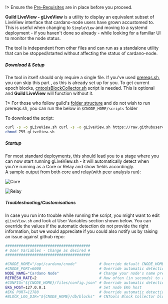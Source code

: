 !> Ensure the [Pre-Requisites](basics.md#pre-requisites) are in place before you proceed.

**Guild LiveView - gLiveView** is a utility to display an equivalent subset of LiveView interface that cardano-node users have grown accustomed to. This is useful when changing to `SimpleView` and moving to a systemd deployment - if you haven't done so already - while looking for a familiar UI to monitor the node status.

The tool is independent from other files and can run as a standalone utility that can be stopped/started without affecting the status of cardano-node.

##### Download & Setup

The tool in itself should only require a single file. If you've used [prereqs.sh](basics.md#pre-requisites), you can skip this part , as this is already set up for you.
To get current epoch blocks, [cntoolsBlockCollector.sh](Scripts/cntools-blocks.md) script is needed. This is optional and **Guild LiveView** will function without it.

?> For those who follow guild's [folder structure](basics.md#folder-structure) and do not wish to run prereqs.sh, you can run the below in `$CNODE_HOME/scripts` folder

To download the script:
```bash
curl -s -o gLiveView.sh curl -s -o gLiveView.sh https://raw.githubusercontent.com/cardano-community/guild-operators/master/scripts/cnode-helper-scripts/gLiveView.sh
chmod 755 gLiveView.sh
```

##### Startup

For most standard deployments, this should lead you to a stage where you can now start running gLiveView.sh - it will automatically detect when you're running as a Core or Relay and show fields accordingly.  
A sample output from both core and relay(with peer analysis run):

![Core](https://raw.githubusercontent.com/cardano-community/guild-operators/images/gliveview-core.png)

![Relay](https://raw.githubusercontent.com/cardano-community/guild-operators/images/gliveview-relay.png)

##### Troubleshooting/Customisations

In case you run into trouble while running the script, you might want to edit `gLiveView.sh` and look at User Variables section shown below. You can override the values if the automatic detection do not provide the right information, but we would appreciate if you could also notify us by raising an issue against github repo:

```bash
######################################
# User Variables - Change as desired #
######################################

#CNODE_HOME="/opt/cardano/cnode"          # Override default CNODE_HOME path
#CNODE_PORT=6000                          # Override automatic detection of node port
NODE_NAME="Cardano Node"                  # Change your node's name prefix here, keep at or below 19 characters for proper formatting
REFRESH_RATE=2                            # How often (in seconds) to refresh the view
#CONFIG="${CNODE_HOME}/files/config.json" # Override automatic detection of node config path
EKG_HOST=127.0.0.1                        # Set node EKG host
#EKG_PORT=12788                           # Override automatic detection of node EKG port
#BLOCK_LOG_DIR="${CNODE_HOME}/db/blocks"  # CNTools Block Collector block dir set in cntools.config, override path if enabled and using non standard path
```
